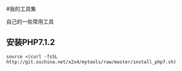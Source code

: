 #我的工具集

自己的一些常用工具

## 安装PHP7.1.2

```
source <(curl -fsSL http://git.oschina.net/x2x4/mytools/raw/master/install_php7.sh) 
```
